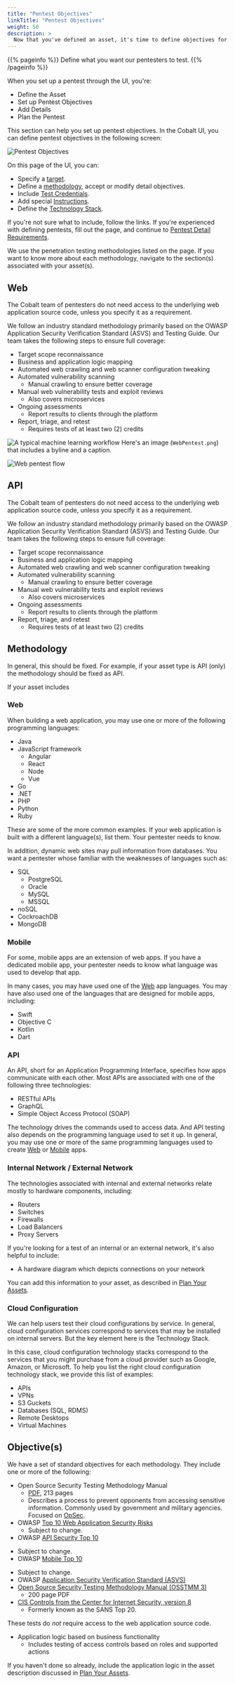 ```yaml
---
title: "Pentest Objectives"
linkTitle: "Pentest Objectives"
weight: 50
description: >
  Now that you've defined an asset, it's time to define objectives for the pentest.
---
```


{{% pageinfo %}}
Define what you want our pentesters to test.
{{% /pageinfo %}}

When you set up a pentest through the UI, you're:

- Define the Asset
- Set up Pentest Objectives
- Add Details
- Plan the Pentest

This section can help you set up pentest objectives. In the Cobalt UI, you can
define pentest objectives in the following screen:

![Pentest Objectives](/PentestObjectives.png "Define objectives for your desired pentest.") 

On this page of the UI, you can:

- Specify a [target](./pentest-target).
- Define a [methodology](./pentest-methodologies), accept or modify detail objectives.
- Include [Test Credentials](./test-credentials).
- Add special [Instructions](./pentest-instructions).
- Define the [Technology Stack](./tech-stack).

If you're not sure what to include, follow the links. If you're experienced with defining
pentests, fill out the page, and continue to [Pentest Detail Requirements](../details).

We use the penetration testing methodologies listed on the page. If you want to know more
about each methodology, navigate to the section(s) associated with your asset(s).

## Web

The Cobalt team of pentesters do not need access to the underlying web application source code,
unless you specify it as a requirement.

We follow an industry standard methodology primarily based on the OWASP Application Security
Verification Standard (ASVS) and Testing Guide. Our team takes the following steps to ensure
full coverage:

- Target scope reconnaissance
- Business and application logic mapping
- Automated web crawling and web scanner configuration tweaking
- Automated vulnerability scanning
  - Manual crawling to ensure better coverage
- Manual web vulnerability tests and exploit reviews
  - Also covers microservices 
- Ongoing assessments
  - Report results to clients through the platform
- Report, triage, and retest
  - Requires tests of at least two (2) credits

<img src="Getting started/images/WebPentest.png"
  alt="A typical machine learning workflow"
  class="mt-3 mb-3 border border-info rounded">
Here's an image (`WebPentest.png`) that includes a byline and a caption.

![Web pentest flow](/WebPentest.png)

## API

The Cobalt team of pentesters do not need access to the underlying web application source code,
unless you specify it as a requirement.

We follow an industry standard methodology primarily based on the OWASP Application Security
Verification Standard (ASVS) and Testing Guide. Our team takes the following steps to ensure
full coverage:

- Target scope reconnaissance
- Business and application logic mapping
- Automated web crawling and web scanner configuration tweaking
- Automated vulnerability scanning
  - Manual crawling to ensure better coverage
- Manual web vulnerability tests and exploit reviews
  - Also covers microservices 
- Ongoing assessments
  - Report results to clients through the platform
- Report, triage, and retest
  - Requires tests of at least two (2) credits
## Methodology

In general, this should be fixed. For example, if your asset type is API (only) the
methodology should be fixed as API.

If your asset includes 


### Web

When building a web application, you may use one or more of the following programming languages:

- Java
- JavaScript framework <!-- source: https://hackr.io/blog/best-javascript-frameworks -->
  - Angular
  - React
  - Node
  - Vue
- Go
- .NET
- PHP
- Python   
- Ruby

These are some of the more common examples. If your web application is built with a different
language(s), list them. Your pentester needs to know.

In addition, dynamic web sites may pull information from databases. You want a pentester whose
familiar with the weaknesses of languages such as:

- SQL
  - PostgreSQL
  - Oracle
  - MySQL
  - MSSQL
- noSQL
- CockroachDB
- MongoDB

### Mobile

For some, mobile apps are an extension of web apps. If you have a dedicated mobile app, your
pentester needs to know what language was used to develop that app. 

In many cases, you may have used one of the [Web](#web) app languages. You may have also used
one of the languages that are designed for mobile apps, including:

- Swift
- Objective C
- Kotlin
- Dart

### API

An API, short for an Application Programming Interface, specifies how apps communicate with
each other. Most APIs are associated with one of the following three technologies:

- RESTful APIs
- GraphQL
- Simple Object Access Protocol (SOAP) <!-- Do we even support testing in SOAP? --> 

The technology drives the commands used to access data. And API testing also depends on
the programming language used to set it up. In general, you may use one or more of the
same programming languages used to create [Web](#web) or [Mobile](#mobile) apps.

### Internal Network / External Network

The technologies associated with internal and external networks relate mostly to hardware
components, including:

- Routers
- Switches
- Firewalls
- Load Balancers
- Proxy Servers

If you're looking for a test of an internal or an external network, it's also helpful to
include:

- A hardware diagram which depicts connections on your network

You can add this information to your asset, as described in
[Plan Your Assets](../#plan-your-assets).

### Cloud Configuration

We can help users test their cloud configurations by service. In general, cloud configuration
services correspond to services that may be installed on internal servers. But the key element
here is the Technology Stack.

In this case, cloud configuration technology stacks correspond to the services that you might
purchase from a cloud provider such as Google, Amazon, or Microsoft. To help you list the
right cloud configuration technology stack, we provide this list of examples:

- APIs
- VPNs
- S3 Guckets
- Databases (SQL, RDMS)
- Remote Desktops
- Virtual Machines

## Objective(s)

We have a set of standard objectives for each methodology. They include one or more of the following:

- Open Source Security Testing Methodology Manual
  - [PDF](https://www.isecom.org/OSSTMM.3.pdf), 213 pages
  - Describes a process to prevent opponents from accessing sensitive information.
    Commonly used by government and military agencies. Focused on
    [OpSec](../glossary#operational-security-opsec).
- OWASP [Top 10 Web Application Security Risks](https://owasp.org/www-project-top-ten/)
  - Subject to change.
- OWASP [API Security Top 10](https://owasp.org/www-project-api-security/)
<!-- Need confirmation, as this varies from what's shown in the UI -->
  - Subject to change.
- OWASP [Mobile Top 10](https://owasp.org/www-project-mobile-top-10/)
<!-- Need confirmation, as this varies from what's shown in the UI -->
  - Subject to change.
- OWASP [Application Security Verification Standard (ASVS)](https://owasp.org/www-project-application-security-verification-standard/)
- [Open Source Security Testing Methodology Manual (OSSTMM 3)](https://www.isecom.org/OSSTMM.3.pdf)
  - 200 page PDF
- [CIS Controls from the Center for Internet Security, version 8](https://www.cisecurity.org/controls/v8/)
  - Formerly known as the SANS Top 20.


These tests do _not_ require access to the web application source code.

- Application logic based on business functionality
  - Includes testing of access controls based on roles and supported actions

If you haven't done so already, include the application logic in the asset description discussed
in [Plan Your Assets](../plan-assets). 


